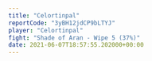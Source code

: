 ```yaml
---
title: "Celortinpal"
reportCode: "3yBH12jdCP9bLTYJ"
player: "Celortinpal"
fight: "Shade of Aran - Wipe 5 (37%)"
date: 2021-06-07T18:57:55.202000+00:00
---
```

